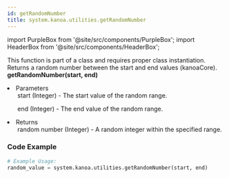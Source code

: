 ```yaml
---
id: getRandomNumber
title: system.kanoa.utilities.getRandomNumber
---
```


import PurpleBox from '@site/src/components/PurpleBox';
import HeaderBox from '@site/src/components/HeaderBox';

<PurpleBox>This function is part of a class and requires proper class instantiation.</PurpleBox>
<HeaderBox header="Description">Returns a random number between the start and end values (kanoaCore).</HeaderBox>
<HeaderBox header="Syntax">
    <b>getRandomNumber(start, end)</b>
    <li>Parameters <br />
        <ul>start (Integer) - The start value of the random range.</ul>
        <ul>end (Integer) - The end value of the random range.</ul>
    </li>
    <li>Returns <br />
        <ul>random number (Integer) - A random integer within the specified range.</ul>
    </li>
</HeaderBox>

### Code Example

```python
# Example Usage:
random_value = system.kanoa.utilities.getRandomNumber(start, end)

